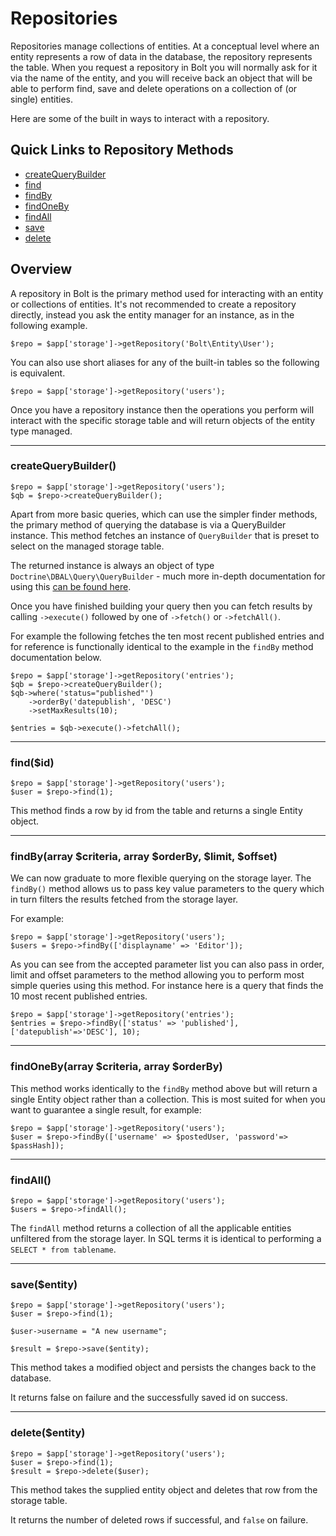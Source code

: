 # Repositories

Repositories manage collections of entities. At a conceptual level where an entity represents a row of data in the 
database, the repository represents the table. When you request a repository in Bolt you will normally ask for it
via the name of the entity, and you will receive back an object that will be able to perform find, save and delete
operations on a collection of (or single) entities.

Here are some of the built in ways to interact with a repository.

## Quick Links to Repository Methods

 - <a href="#createquerybuilder">createQueryBuilder</a>
 - <a href="#findid">find</a>
 - <a href="#findbyarray-criteria-array-orderby-limit-offset">findBy</a>
 - <a href="#findonebyarray-criteria-array-orderby">findOneBy</a>
 - <a href="#findall">findAll</a>
 - <a href="#saveentity">save</a>
 - <a href="#deleteentity">delete</a>


## Overview

A repository in Bolt is the primary method used for interacting with an entity or collections of entities. It's not recommended to create a repository directly, instead you ask the entity manager for an instance, as in the following example.

```
$repo = $app['storage']->getRepository('Bolt\Entity\User');
```

You can also use short aliases for any of the built-in tables so the following is equivalent.

```
$repo = $app['storage']->getRepository('users');
```

Once you have a repository instance then the operations you perform will interact with the specific storage table and will return objects of the entity type managed.

---

### createQueryBuilder()

```
$repo = $app['storage']->getRepository('users');
$qb = $repo->createQueryBuilder();
```

Apart from more basic queries, which can use the simpler finder methods, the primary method of querying the database is via a QueryBuilder instance. This method fetches an instance of `QueryBuilder` that is preset to select on the managed storage table.

The returned instance is always an object of type `Doctrine\DBAL\Query\QueryBuilder` - much more in-depth documentation for using this <a href="http://doctrine-dbal.readthedocs.org/en/latest/reference/query-builder.html">can be found here</a>.

Once you have finished building your query then you can fetch results by calling `->execute()` followed by one of `->fetch()` or `->fetchAll()`.

For example the following fetches the ten most recent published entries and for reference is functionally identical to the example in the `findBy` method documentation below.

```
$repo = $app['storage']->getRepository('entries');
$qb = $repo->createQueryBuilder();
$qb->where('status="published"')
    ->orderBy('datepublish', 'DESC')
    ->setMaxResults(10);
    
$entries = $qb->execute()->fetchAll();
```


---

### find($id)

```
$repo = $app['storage']->getRepository('users');
$user = $repo->find(1);
```

This method finds a row by id from the table and returns a single Entity object.

---

### findBy(array $criteria, array $orderBy, $limit, $offset)

We can now graduate to more flexible querying on the storage layer. The `findBy()` method allows us to pass key value parameters to the query which in turn filters the results fetched from the storage layer.

For example:

```
$repo = $app['storage']->getRepository('users');
$users = $repo->findBy(['displayname' => 'Editor']);
```

As you can see from the accepted parameter list you can also pass in order, limit and offset parameters to the method allowing you to perform most simple queries using this method. For instance here is a query that finds the 10 most recent published entries.

```
$repo = $app['storage']->getRepository('entries');
$entries = $repo->findBy(['status' => 'published'], ['datepublish'=>'DESC'], 10);
```

---

### findOneBy(array $criteria, array $orderBy)

This method works identically to the `findBy` method above but will return a single Entity object rather than a collection. This is most suited for when you want to guarantee a single result, for example:

```
$repo = $app['storage']->getRepository('users');
$user = $repo->findBy(['username' => $postedUser, 'password'=> $passHash]);
```


---

### findAll()

```
$repo = $app['storage']->getRepository('users');
$users = $repo->findAll();
```

The `findAll` method returns a collection of all the applicable entities unfiltered from the storage layer. In SQL terms it is identical to performing a `SELECT * from tablename`.

---

### save($entity)

```
$repo = $app['storage']->getRepository('users');
$user = $repo->find(1);

$user->username = "A new username";

$result = $repo->save($entity);
```

This method takes a modified object and persists the changes back to the database.

It returns false on failure and the successfully saved id on success.

---

### delete($entity)

```
$repo = $app['storage']->getRepository('users');
$user = $repo->find(1);
$result = $repo->delete($user);
```

This method takes the supplied entity object and deletes that row from the storage table.

It returns the number of deleted rows if successful, and `false` on failure.

